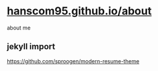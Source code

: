 # [hanscom95.github.io/about](https://hanscom95.github.io/about)
about me


## jekyll import
https://github.com/sproogen/modern-resume-theme

